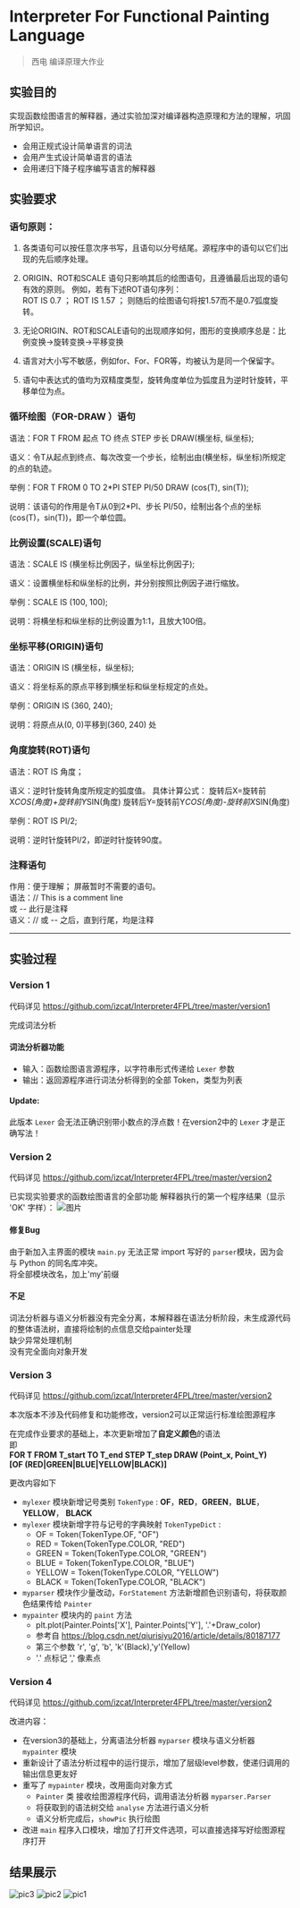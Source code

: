 # Interpreter For Functional Painting Language
> 西电 编译原理大作业

## 实验目的
实现函数绘图语言的解释器，通过实验加深对编译器构造原理和方法的理解，巩固所学知识。
 -	会用正规式设计简单语言的词法
 -	会用产生式设计简单语言的语法
 -	会用递归下降子程序编写语言的解释器


    
## 实验要求

### 语句原则：

1. 各类语句可以按任意次序书写，且语句以分号结尾。源程序中的语句以它们出现的先后顺序处理。

2.  ORIGIN、ROT和SCALE 语句只影响其后的绘图语句，且遵循最后出现的语句有效的原则。
       例如，若有下述ROT语句序列： 	
            ROT IS 0.7 ；
            ROT IS 1.57 ；
       则随后的绘图语句将按1.57而不是0.7弧度旋转。 

3. 无论ORIGIN、ROT和SCALE语句的出现顺序如何，图形的变换顺序总是：比例变换→旋转变换→平移变换 

4. 语言对大小写不敏感，例如for、For、FOR等，均被认为是同一个保留字。 

5. 语句中表达式的值均为双精度类型，旋转角度单位为弧度且为逆时针旋转，平移单位为点。  

### 循环绘图（FOR-DRAW ）语句
  语法：FOR T FROM 起点 TO 终点 STEP 步长 DRAW(横坐标, 纵坐标);

  语义：令T从起点到终点、每次改变一个步长，绘制出由(横坐标，纵坐标)所规定的点的轨迹。

  举例：FOR T FROM 0 TO 2*PI STEP PI/50 DRAW (cos(T), sin(T));

  说明：该语句的作用是令T从0到2*PI、步长 PI/50，绘制出各个点的坐标(cos(T)，sin(T))，即一个单位圆。

### 比例设置(SCALE)语句
  语法：SCALE IS (横坐标比例因子，纵坐标比例因子);

  语义：设置横坐标和纵坐标的比例，并分别按照比例因子进行缩放。

  举例：SCALE IS (100, 100);

  说明：将横坐标和纵坐标的比例设置为1:1，且放大100倍。

### 坐标平移(ORIGIN)语句
  语法：ORIGIN IS (横坐标，纵坐标); 

  语义：将坐标系的原点平移到横坐标和纵坐标规定的点处。

  举例：ORIGIN IS (360, 240); 

  说明：将原点从(0, 0)平移到(360, 240) 处

### 角度旋转(ROT)语句
  语法：ROT  IS 角度； 

  语义：逆时针旋转角度所规定的弧度值。
      具体计算公式：
      旋转后X=旋转前X*COS(角度)+旋转前Y*SIN(角度) 
      旋转后Y=旋转前Y*COS(角度)-旋转前X*SIN(角度)
    
  举例：ROT IS PI/2;

  说明：逆时针旋转PI/2，即逆时针旋转90度。

### 注释语句 
  作用：便于理解；
        屏蔽暂时不需要的语句。    
  语法：//  This is a comment line   
        或   --  此行是注释   
  语义：// 或 -- 之后，直到行尾，均是注释   



-------



## 实验过程
    
### Version 1
代码详见 https://github.com/izcat/Interpreter4FPL/tree/master/version1

完成词法分析 

#### 词法分析器功能

- 输入：函数绘图语言源程序，以字符串形式传递给 `Lexer` 参数
- 输出：返回源程序进行词法分析得到的全部 Token，类型为列表

#### Update:

  此版本 `Lexer` 会无法正确识别带小数点的浮点数！在version2中的 `Lexer` 才是正确写法！

    
### Version 2
代码详见 https://github.com/izcat/Interpreter4FPL/tree/master/version2

已实现实验要求的函数绘图语言的全部功能
解释器执行的第一个程序结果（显示 'OK' 字样）：
![图片](https://github.com/izcat/Interpreter4FPL/blob/master/version2/0testOK.png "结果")


#### 修复Bug

  由于新加入主界面的模块 `main.py` 无法正常 import 写好的 `parser`模块，因为会与 Python 的同名库冲突。   
  将全部模块改名，加上'my'前缀

#### 不足

  词法分析器与语义分析器没有完全分离，本解释器在语法分析阶段，未生成源代码的整体语法树，直接将绘制的点信息交给painter处理  
  缺少异常处理机制  
  没有完全面向对象开发
    
    
### Version 3
代码详见 https://github.com/izcat/Interpreter4FPL/tree/master/version2

本次版本不涉及代码修复和功能修改，version2可以正常运行标准绘图源程序    
    
在完成作业要求的基础上，本次更新增加了**自定义颜色**的语法    
即    
**FOR T FROM T_start TO T_end STEP T_step DRAW (Point_x, Point_Y)**    
**[OF (RED|GREEN|BLUE|YELLOW|BLACK)]**

更改内容如下

- `mylexer` 模块新增记号类别 `TokenType` : **OF**，**RED**，**GREEN**，**BLUE**，**YELLOW**， **BLACK**
- `mylexer` 模块新增字符与记号的字典映射 `TokenTypeDict` :
  - OF = Token(TokenType.OF, "OF")
  - RED = Token(TokenType.COLOR, "RED")
  - GREEN = Token(TokenType.COLOR, "GREEN")
  - BLUE = Token(TokenType.COLOR, "BLUE")
  - YELLOW = Token(TokenType.COLOR, "YELLOW")
  - BLACK = Token(TokenType.COLOR, "BLACK")
- `myparser` 模块作少量改动，`ForStatement` 方法新增颜色识别语句，将获取颜色结果传给 `Painter` 
- `mypainter` 模块内的 `paint` 方法
  - plt.plot(Painter.Points['X'], Painter.Points['Y'], '.'+Draw_color)
  - 参考自 https://blog.csdn.net/qiurisiyu2016/article/details/80187177
  - 第三个参数  'r', 'g', 'b', 'k'(Black),'y'(Yellow) 
  - '.' 点标记  ',' 像素点
    
    
### Version 4
代码详见 https://github.com/izcat/Interpreter4FPL/tree/master/version2

改进内容：

- 在version3的基础上，分离语法分析器 `myparser` 模块与语义分析器 `mypainter` 模块
- 重新设计了语法分析过程中的运行提示，增加了层级level参数，使递归调用的输出信息更友好
- 重写了 `mypainter` 模块，改用面向对象方式
  - `Painter` 类 接收绘图源程序代码，调用语法分析器 `myparser.Parser`
  - 将获取到的语法树交给 `analyse` 方法进行语义分析
  - 语义分析完成后，`showPic` 执行绘图
- 改进 `main` 程序入口模块，增加了打开文件选项，可以直接选择写好绘图源程序打开

    
## 结果展示
![pic3](https://github.com/izcat/Interpreter4FPL/blob/master/test%26pic/几何标志.png)
![pic2](https://github.com/izcat/Interpreter4FPL/blob/master/test%26pic/五环.png)
![pic1](https://github.com/izcat/Interpreter4FPL/blob/master/test%26pic/test0.jpg)


